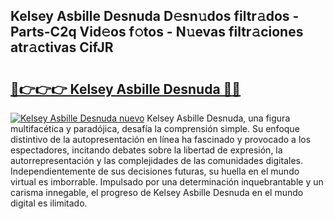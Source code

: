 ## Kelsey Asbille Desnuda D𝚎sn𝚞dos filtr𝚊dos - Parts-C2q Vid𝚎os f𝚘tos - N𝚞evas filtr𝚊ciones atr𝚊ctivas CifJR

# <h2><a href="http://mb5u2a.tromn.icu/?c=Kelsey+Asbille+Desnuda">🔗👉👉👉 Kelsey Asbille Desnuda 🔗🔗</a></h2>

[![Kelsey Asbille Desnuda nuevo](https://i.imgur.com/pEAQMta.gif)](http://mb5u2a.tromn.icu/?c=Kelsey+Asbille+Desnuda)
Kelsey Asbille Desnuda, una figura multifacética y paradójica, desafía la comprensión simple. Su enfoque distintivo de la autopresentación en línea ha fascinado y provocado a los espectadores, incitando debates sobre la libertad de expresión, la autorrepresentación y las complejidades de las comunidades digitales. Independientemente de sus decisiones futuras, su huella en el mundo virtual es imborrable. Impulsado por una determinación inquebrantable y un carisma innegable, el progreso de Kelsey Asbille Desnuda en el mundo digital es ilimitado.
